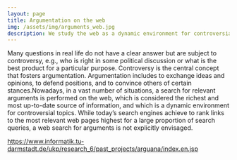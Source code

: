 ```yaml
---
layout: page
title: Argumentation on the web
img: /assets/img/arguments_web.jpg
description: We study the web as a dynamic environment for controversial argument(ation)s.
---
```


Many questions in real life do not have a clear answer but are subject to controversy, e.g., who is right in some political discussion or what is the best product for a particular purpose. Controversy is the central concept that fosters argumentation. Argumentation includes to exchange ideas and opinions, to defend positions, and to convince others of certain stances.Nowadays, in a vast number of situations, a search for relevant arguments is performed on the web, which is considered the richest and most up-to-date source of information, and which is a dynamic environment for controversial topics. While today’s search engines achieve to rank links to the most relevant web pages highest for a large proportion of search queries, a web search for arguments is not explicitly envisaged.

https://www.informatik.tu-darmstadt.de/ukp/research_6/past_projects/arguana/index.en.jsp